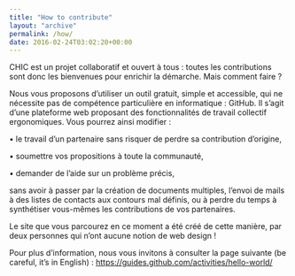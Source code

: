 ```yaml
---
title: "How to contribute"
layout: "archive"
permalink: /how/
date: 2016-02-24T03:02:20+00:00
---
```


CHIC est un projet collaboratif et ouvert à tous : toutes les contributions sont donc les bienvenues pour enrichir la démarche.  Mais comment faire ? 

Nous vous proposons d’utiliser un outil gratuit, simple et accessible, qui ne nécessite pas de compétence particulière en informatique : GitHub. 
Il s’agit d’une plateforme web proposant des fonctionnalités de travail collectif ergonomiques. Vous pourrez ainsi modifier :

•	le travail d’un partenaire sans risquer de perdre sa contribution d’origine,

•	soumettre vos propositions à toute la communauté,

•	demander de l’aide sur un problème précis,

sans avoir à passer par la création de documents multiples, l’envoi de mails à des listes de contacts aux contours mal définis, ou à perdre du temps à synthétiser vous-mêmes les contributions de vos partenaires.

Le site que vous parcourez en ce moment a été créé de cette manière, par deux personnes qui n’ont aucune notion de web design !

Pour plus d’information, nous vous invitons à consulter la page suivante (be careful, it’s in English) :
https://guides.github.com/activities/hello-world/


